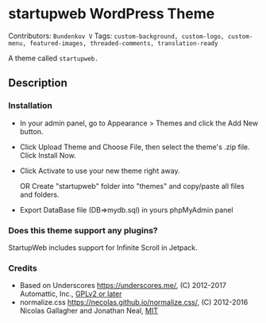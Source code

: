 # startupweb WordPress Theme

Contributors: `Bundenkov V`
Tags: `custom-background, custom-logo, custom-menu, featured-images, threaded-comments, translation-ready`



A theme called `startupweb.`

## Description 


### Installation

*  In your admin panel, go to Appearance > Themes and click the Add New button.
*  Click Upload Theme and Choose File, then select the theme's .zip file. Click Install Now.
*  Click Activate to use your new theme right away.

	OR Create "startupweb" folder into "themes" and copy/paste all files and folders.

*  Export DataBase file (DB=>mydb.sql) in yours phpMyAdmin panel



### Does this theme support any plugins?

StartupWeb includes support for Infinite Scroll in Jetpack.

###  Credits

* Based on Underscores https://underscores.me/, (C) 2012-2017 Automattic, Inc., [GPLv2 or later](https://www.gnu.org/licenses/gpl-2.0.html)
* normalize.css https://necolas.github.io/normalize.css/, (C) 2012-2016 Nicolas Gallagher and Jonathan Neal, [MIT](https://opensource.org/licenses/MIT)
